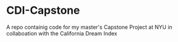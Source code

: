 # CDI-Capstone
 A repo containig code for my master's Capstone Project at NYU in collaboation with the California Dream Index

